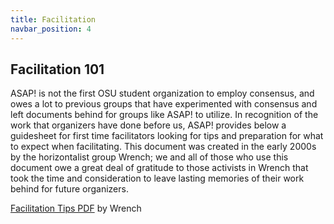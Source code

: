 ```yaml
---
title: Facilitation
navbar_position: 4
---
```

## Facilitation 101

ASAP! is not the first OSU student organization to employ consensus, and owes a lot to previous groups that have experimented with consensus and left documents behind for groups like ASAP! to utilize. In recognition of the work that organizers have done before us, ASAP! provides below a guidesheet for first time facilitators looking for tips and preparation for what to expect when facilitating. This document was created in the early 2000s by the horizontalist group Wrench; we and all of those who use this document owe a great deal of gratitude to those activists in Wrench that took the time and consideration to leave lasting memories of their work behind for future organizers.

<object data="/assets/facilitation-tips.pdf" type="application/pdf" width="100%" height="100%">
  <p><a href="/assets/facilitation-tips.pdf">Facilitation Tips PDF</a> by Wrench</p>
</object>
